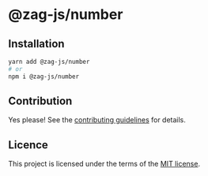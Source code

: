 # @zag-js/number

## Installation

```sh
yarn add @zag-js/number
# or
npm i @zag-js/number
```

## Contribution

Yes please! See the [contributing guidelines](https://github.com/chakra-ui/zag/blob/main/CONTRIBUTING.md) for details.

## Licence

This project is licensed under the terms of the [MIT license](https://github.com/chakra-ui/zag/blob/main/LICENSE).
